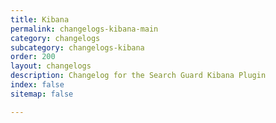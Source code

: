 ```yaml
---
title: Kibana
permalink: changelogs-kibana-main
category: changelogs
subcategory: changelogs-kibana
order: 200
layout: changelogs
description: Changelog for the Search Guard Kibana Plugin
index: false
sitemap: false

---
```


<!--- Copyright 2021 floragunn GmbH -->